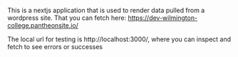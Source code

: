 This is a nextjs application that is used to render data pulled from a wordpress site. That you can fetch here: https://dev-wilmington-college.pantheonsite.io/

The local url for testing is http://localhost:3000/, where you can inspect and fetch to see errors or successes
